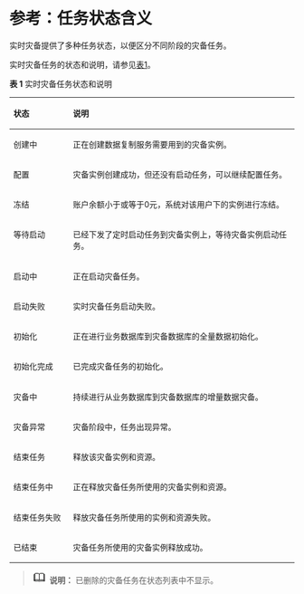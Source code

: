 # 参考：任务状态含义<a name="drs_02_0025"></a>

实时灾备提供了多种任务状态，以便区分不同阶段的灾备任务。

实时灾备任务的状态和说明，请参见[表1](#table27183454174548)。

**表 1**  实时灾备任务状态和说明

<a name="table27183454174548"></a>
<table><thead align="left"><tr id="row11208775174548"><th class="cellrowborder" valign="top" width="20.87%" id="mcps1.2.3.1.1"><p id="p51024637174548"><a name="p51024637174548"></a><a name="p51024637174548"></a><strong id="b4034103092221"><a name="b4034103092221"></a><a name="b4034103092221"></a>状态</strong></p>
</th>
<th class="cellrowborder" valign="top" width="79.13%" id="mcps1.2.3.1.2"><p id="p39354929174548"><a name="p39354929174548"></a><a name="p39354929174548"></a><strong id="b6373241492225"><a name="b6373241492225"></a><a name="b6373241492225"></a>说明</strong></p>
</th>
</tr>
</thead>
<tbody><tr id="row54990710163617"><td class="cellrowborder" valign="top" width="20.87%" headers="mcps1.2.3.1.1 "><p id="p25062549163617"><a name="p25062549163617"></a><a name="p25062549163617"></a>创建中</p>
</td>
<td class="cellrowborder" valign="top" width="79.13%" headers="mcps1.2.3.1.2 "><p id="p16800584163617"><a name="p16800584163617"></a><a name="p16800584163617"></a>正在创建数据复制服务需要用到的灾备实例。</p>
</td>
</tr>
<tr id="row18650048174548"><td class="cellrowborder" valign="top" width="20.87%" headers="mcps1.2.3.1.1 "><p id="p34258940174548"><a name="p34258940174548"></a><a name="p34258940174548"></a>配置</p>
</td>
<td class="cellrowborder" valign="top" width="79.13%" headers="mcps1.2.3.1.2 "><p id="p23510789174548"><a name="p23510789174548"></a><a name="p23510789174548"></a>灾备实例创建成功，但还没有启动任务，可以继续配置任务。</p>
</td>
</tr>
<tr id="row17219121795418"><td class="cellrowborder" valign="top" width="20.87%" headers="mcps1.2.3.1.1 "><p id="p18590620185412"><a name="p18590620185412"></a><a name="p18590620185412"></a>冻结</p>
</td>
<td class="cellrowborder" valign="top" width="79.13%" headers="mcps1.2.3.1.2 "><p id="p1559019207548"><a name="p1559019207548"></a><a name="p1559019207548"></a>账户余额小于或等于0元，系统对该用户下的实例进行冻结。</p>
</td>
</tr>
<tr id="row52991289401"><td class="cellrowborder" valign="top" width="20.87%" headers="mcps1.2.3.1.1 "><p id="p18299182884019"><a name="p18299182884019"></a><a name="p18299182884019"></a>等待启动</p>
</td>
<td class="cellrowborder" valign="top" width="79.13%" headers="mcps1.2.3.1.2 "><p id="p198711040194512"><a name="p198711040194512"></a><a name="p198711040194512"></a>已经下发了定时启动任务到灾备实例上，等待灾备实例启动任务。</p>
</td>
</tr>
<tr id="row1787210918277"><td class="cellrowborder" valign="top" width="20.87%" headers="mcps1.2.3.1.1 "><p id="p198731495279"><a name="p198731495279"></a><a name="p198731495279"></a>启动中</p>
</td>
<td class="cellrowborder" valign="top" width="79.13%" headers="mcps1.2.3.1.2 "><p id="p7873149202711"><a name="p7873149202711"></a><a name="p7873149202711"></a>正在启动灾备任务。</p>
</td>
</tr>
<tr id="row5672113514515"><td class="cellrowborder" valign="top" width="20.87%" headers="mcps1.2.3.1.1 "><p id="p1450844212511"><a name="p1450844212511"></a><a name="p1450844212511"></a>启动失败</p>
</td>
<td class="cellrowborder" valign="top" width="79.13%" headers="mcps1.2.3.1.2 "><p id="p450864220519"><a name="p450864220519"></a><a name="p450864220519"></a>实时灾备任务启动失败。</p>
</td>
</tr>
<tr id="row353912311311"><td class="cellrowborder" valign="top" width="20.87%" headers="mcps1.2.3.1.1 "><p id="p353973183119"><a name="p353973183119"></a><a name="p353973183119"></a>初始化</p>
</td>
<td class="cellrowborder" valign="top" width="79.13%" headers="mcps1.2.3.1.2 "><p id="p117331145317"><a name="p117331145317"></a><a name="p117331145317"></a>正在进行业务数据库到灾备数据库的全量数据初始化。</p>
</td>
</tr>
<tr id="row58611735105417"><td class="cellrowborder" valign="top" width="20.87%" headers="mcps1.2.3.1.1 "><p id="p16861535105416"><a name="p16861535105416"></a><a name="p16861535105416"></a>初始化完成</p>
</td>
<td class="cellrowborder" valign="top" width="79.13%" headers="mcps1.2.3.1.2 "><p id="p178611335195410"><a name="p178611335195410"></a><a name="p178611335195410"></a>已完成灾备任务的初始化。</p>
</td>
</tr>
<tr id="row66011419175158"><td class="cellrowborder" valign="top" width="20.87%" headers="mcps1.2.3.1.1 "><p id="p45324729175158"><a name="p45324729175158"></a><a name="p45324729175158"></a>灾备中</p>
</td>
<td class="cellrowborder" valign="top" width="79.13%" headers="mcps1.2.3.1.2 "><p id="p47424472175158"><a name="p47424472175158"></a><a name="p47424472175158"></a>持续进行从业务数据库到灾备数据库的增量数据灾备。</p>
</td>
</tr>
<tr id="row1607160717521"><td class="cellrowborder" valign="top" width="20.87%" headers="mcps1.2.3.1.1 "><p id="p2673180517521"><a name="p2673180517521"></a><a name="p2673180517521"></a>灾备异常</p>
</td>
<td class="cellrowborder" valign="top" width="79.13%" headers="mcps1.2.3.1.2 "><p id="p143050614539"><a name="p143050614539"></a><a name="p143050614539"></a>灾备阶段中，任务出现异常。</p>
</td>
</tr>
<tr id="row1650618132415"><td class="cellrowborder" valign="top" width="20.87%" headers="mcps1.2.3.1.1 "><p id="p450671172417"><a name="p450671172417"></a><a name="p450671172417"></a>结束任务</p>
</td>
<td class="cellrowborder" valign="top" width="79.13%" headers="mcps1.2.3.1.2 "><p id="p94921118105014"><a name="p94921118105014"></a><a name="p94921118105014"></a>释放该灾备实例和资源。</p>
</td>
</tr>
<tr id="row9178141914911"><td class="cellrowborder" valign="top" width="20.87%" headers="mcps1.2.3.1.1 "><p id="p37232195348"><a name="p37232195348"></a><a name="p37232195348"></a>结束任务中</p>
</td>
<td class="cellrowborder" valign="top" width="79.13%" headers="mcps1.2.3.1.2 "><p id="p1472391953415"><a name="p1472391953415"></a><a name="p1472391953415"></a>正在释放灾备任务所使用的灾备实例和资源。</p>
</td>
</tr>
<tr id="row11690121945311"><td class="cellrowborder" valign="top" width="20.87%" headers="mcps1.2.3.1.1 "><p id="p1771626175311"><a name="p1771626175311"></a><a name="p1771626175311"></a>结束任务失败</p>
</td>
<td class="cellrowborder" valign="top" width="79.13%" headers="mcps1.2.3.1.2 "><p id="p4711265538"><a name="p4711265538"></a><a name="p4711265538"></a>释放灾备任务所使用的实例和资源失败。</p>
</td>
</tr>
<tr id="row1957044574411"><td class="cellrowborder" valign="top" width="20.87%" headers="mcps1.2.3.1.1 "><p id="p95711452441"><a name="p95711452441"></a><a name="p95711452441"></a>已结束</p>
</td>
<td class="cellrowborder" valign="top" width="79.13%" headers="mcps1.2.3.1.2 "><p id="p957194516441"><a name="p957194516441"></a><a name="p957194516441"></a>灾备任务所使用的灾备实例释放成功。</p>
</td>
</tr>
</tbody>
</table>

>![](public_sys-resources/icon-note.gif) **说明：** 
>已删除的灾备任务在状态列表中不显示。


